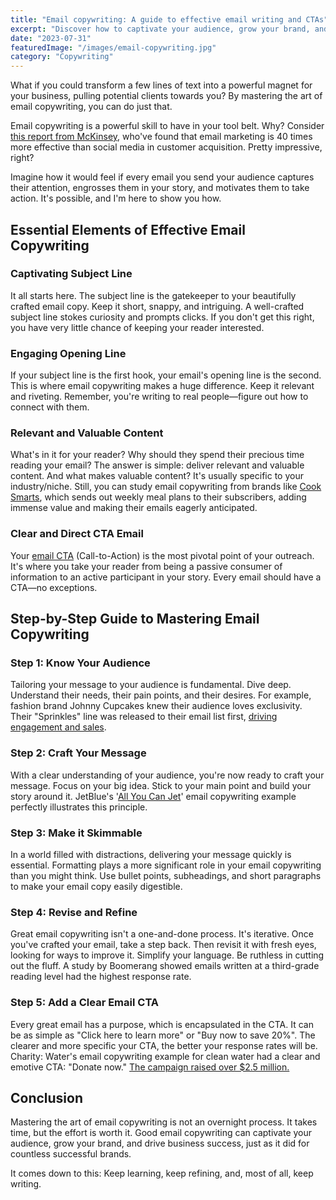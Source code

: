 ```yaml
---
title: "Email copywriting: A guide to effective email writing and CTAs"
excerpt: "Discover how to captivate your audience, grow your brand, and drive business success through mastering email copywriting."
date: "2023-07-31"
featuredImage: "/images/email-copywriting.jpg"
category: "Copywriting"
---
```


What if you could transform a few lines of text into a powerful magnet for your business, pulling potential clients towards you? By mastering the art of email copywriting, you can do just that.

Email copywriting is a powerful skill to have in your tool belt. Why? Consider [this report from McKinsey](https://www.mckinsey.com/capabilities/growth-marketing-and-sales/our-insights/why-marketers-should-keep-sending-you-emails), who've found that email marketing is 40 times more effective than social media in customer acquisition. Pretty impressive, right?

Imagine how it would feel if every email you send your audience captures their attention, engrosses them in your story, and motivates them to take action. It's possible, and I'm here to show you how.

## Essential Elements of Effective Email Copywriting

### Captivating Subject Line

It all starts here. The subject line is the gatekeeper to your beautifully crafted email copy. Keep it short, snappy, and intriguing. A well-crafted subject line stokes curiosity and prompts clicks. If you don't get this right, you have very little chance of keeping your reader interested.

### Engaging Opening Line

If your subject line is the first hook, your email's opening line is the second. This is where email copywriting makes a huge difference. Keep it relevant and riveting. Remember, you're writing to real people—figure out how to connect with them.

### Relevant and Valuable Content

What's in it for your reader? Why should they spend their precious time reading your email? The answer is simple: deliver relevant and valuable content. And what makes valuable content? It's usually specific to your industry/niche. Still, you can study email copywriting from brands like [Cook Smarts](https://www.cooksmarts.com/), which sends out weekly meal plans to their subscribers, adding immense value and making their emails eagerly anticipated.

### Clear and Direct CTA Email

Your [email CTA](https://limitless.email/effective-call-to-action-strategies/) (Call-to-Action) is the most pivotal point of your outreach. It's where you take your reader from being a passive consumer of information to an active participant in your story. Every email should have a CTA—no exceptions.

## Step-by-Step Guide to Mastering Email Copywriting

### Step 1: Know Your Audience

Tailoring your message to your audience is fundamental. Dive deep. Understand their needs, their pain points, and their desires. For example, fashion brand Johnny Cupcakes knew their audience loves exclusivity. Their "Sprinkles" line was released to their email list first, [driving engagement and sales](https://www.marketingsherpa.com/article/case-study/social-behavioral-email-segmentation).

### Step 2: Craft Your Message

With a clear understanding of your audience, you're now ready to craft your message. Focus on your big idea. Stick to your main point and build your story around it. JetBlue's '[All You Can Jet](https://markkanning.files.wordpress.com/2011/07/jetblue-all-you-can-jet-case-study-by-kanning-m-20111.pdf)' email copywriting example perfectly illustrates this principle.

### Step 3: Make it Skimmable

In a world filled with distractions, delivering your message quickly is essential. Formatting plays a more significant role in your email copywriting than you might think. Use bullet points, subheadings, and short paragraphs to make your email copy easily digestible.

### Step 4: Revise and Refine

Great email copywriting isn't a one-and-done process. It's iterative. Once you've crafted your email, take a step back. Then revisit it with fresh eyes, looking for ways to improve it. Simplify your language. Be ruthless in cutting out the fluff. A study by Boomerang showed emails written at a third-grade reading level had the highest response rate.

### Step 5: Add a Clear Email CTA

Every great email has a purpose, which is encapsulated in the CTA. It can be as simple as "Click here to learn more" or "Buy now to save 20%". The clearer and more specific your CTA, the better your response rates will be. Charity: Water's email copywriting example for clean water had a clear and emotive CTA: "Donate now." [The campaign raised over $2.5 million.](https://www.marketingsherpa.com/article/case-study/charity-water-donations-email-marketing)

## Conclusion

Mastering the art of email copywriting is not an overnight process. It takes time, but the effort is worth it. Good email copywriting can captivate your audience, grow your brand, and drive business success, just as it did for countless successful brands.

It comes down to this: Keep learning, keep refining, and, most of all, keep writing.